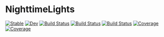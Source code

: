 # NighttimeLights

[![Stable](https://img.shields.io/badge/docs-stable-blue.svg)](https://ayushpatnaikgit.github.io/NighttimeLights.jl/stable)
[![Dev](https://img.shields.io/badge/docs-dev-blue.svg)](https://ayushpatnaikgit.github.io/NighttimeLights.jl/dev)
[![Build Status](https://travis-ci.com/ayushpatnaikgit/NighttimeLights.jl.svg?branch=master)](https://travis-ci.com/ayushpatnaikgit/NighttimeLights.jl)
[![Build Status](https://ci.appveyor.com/api/projects/status/github/ayushpatnaikgit/NighttimeLights.jl?svg=true)](https://ci.appveyor.com/project/ayushpatnaikgit/NighttimeLights-jl)
[![Build Status](https://api.cirrus-ci.com/github/ayushpatnaikgit/NighttimeLights.jl.svg)](https://cirrus-ci.com/github/ayushpatnaikgit/NighttimeLights.jl)
[![Coverage](https://codecov.io/gh/ayushpatnaikgit/NighttimeLights.jl/branch/master/graph/badge.svg)](https://codecov.io/gh/ayushpatnaikgit/NighttimeLights.jl)
[![Coverage](https://coveralls.io/repos/github/ayushpatnaikgit/NighttimeLights.jl/badge.svg?branch=master)](https://coveralls.io/github/ayushpatnaikgit/NighttimeLights.jl?branch=master)
